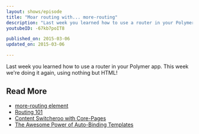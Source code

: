 ```yaml
---
layout: shows/episode
title: "Moar routing with... more-routing"
description: "Last week you learned how to use a router in your Polymer app. This week we're doing it again, using nothing but HTML!"
youtubeID: -67kb7poIT8

published_on: 2015-03-06
updated_on: 2015-03-06

---
```


Last week you learned how to use a router in your Polymer app. This week we're doing it again, using nothing but HTML!

## Read More

- [more-routing element](https://github.com/polymore/more-routing)
- [Routing 101](https://developers.google.com/web/shows/polycasts/season-2/routing-101)
- [Content Switcheroo with Core-Pages](https://developers.google.com/web/shows/polycasts/season-2/content-switcheroo)
- [The Awesome Power of Auto-Binding Templates](https://developers.google.com/web/shows/polycasts/season-2/awesome-power-of-auto-binding)
